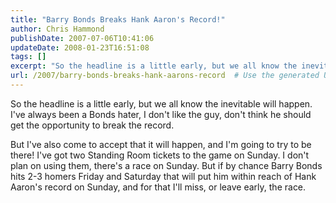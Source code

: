 ```yaml
---
title: "Barry Bonds Breaks Hank Aaron's Record!"
author: Chris Hammond
publishDate: 2007-07-06T10:41:06
updateDate: 2008-01-23T16:51:08
tags: []
excerpt: "So the headline is a little early, but we all know the inevitable will happen. I've always been a Bonds hater, I don't like the guy, don't think he should get the opportunity to break the record. But I've also come to accept that it will happen, and I'm going to try to be there! I've got two Standing Room tickets to the game on Sunday. I don't plan on using them, there's a race on Sunday. But if by chance Barry Bonds hits 2-3 homers Friday and Saturday that will put him within reach of Hank Aaron's record on Sunday, and for that I'll miss, or leave early, the..."
url: /2007/barry-bonds-breaks-hank-aarons-record  # Use the generated URL with year
---
```

<p>So the headline is a little early, but we all know the inevitable will happen. I've always been a Bonds hater, I don't like the guy, don't think he should get the opportunity to break the record.</p> <p>But I've also come to accept that it will happen, and I'm going to try to be there! I've got two Standing Room tickets to the game on Sunday. I don't plan on using them, there's a race on Sunday. But if by chance Barry Bonds hits 2-3 homers Friday and Saturday that will put him within reach of Hank Aaron's record on Sunday, and for that I'll miss, or leave early, the race.</p> <p> </p>
